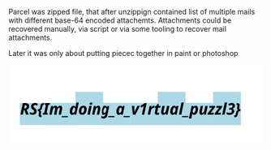 Parcel was zipped file, that after unzippign contained list of multiple mails with different base-64 encoded attachemts. Attachments could be recovered manually, via script or via some tooling to recover mail attachments.

Later it was only about putting piecec together in paint or photoshop

![puzzle](https://github.com/lasq88/CTF/blob/main/ritsec2021/forensics/parcel/puzzle2.PNG)

